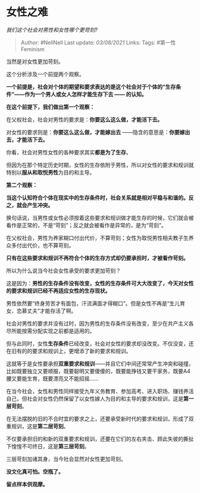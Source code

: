 # 女性之难
*我们这个社会对男性和女性哪个更苛刻?*

> Author: #NellNell 
Last update: *03/08/2021* 
Links:
Tags: #第一性Feminism 
  

当然是对女性更加苛刻。

这个分析涉及一个前提两个观察。

**一个前提是，社会对个体的期望和要求表达的是这个社会对于个体的“生存条件”——作为一个男人或女人怎样才能生存下去 —— 的认知。**

  

  

**在这个前提下，我们做出第一个观察：**

在父权社会，社会对男性的要求是：**你要这么这么做，才能活下去。**

对女性的要求则是：**你要这么这么做，才能嫁出去** ——隐含的意思是：**你要嫁出去，才能活下去。**

你看，社会对男性女性的各种要求其实**都是为了生存**。

但因为在那个特定历史时期，女性的生存依附于男性，所以对女性的要求和规训就特别以**服从和取悦男性**为目的和主导。

**第二个观察：**

**当这个认知符合个体在现实中的生存条件时，社会关系就是相对平稳与和谐的。反之，就会产生冲突。**

换句话说，当男性或女性必须按着这些要求和规训做才能生存的时候，它们就会被看作是正常的，不是“苛刻”；反之就会被看作是异常的，是为“苛刻”。

在父权社会，男性为养家糊口付出代价，不算苛刻；女性为取悦男性相夫教子生养众多付出代价，也不算苛刻。

**只有在这些要求和规训不再符合个体的生存方式却仍要承担时，才被看作苛刻。**

  

  

所以为什么说当今社会女性承受的要求更加苛刻？

这是因为：**男性的生存条件没有改变，女性的生存条件可大大改变了，今天对女性的要求和规训已经不再适应女性的生存现状。**

男性依然要“终身劳苦才有面包，汗流满面才得糊口”。但是女性不再是“生儿育女、恋慕丈夫”才能存活了啊。

社会对男性的要求并没有过时，因为男性的生存条件没有改变，至少在共产主义各尽所能按需分配实现之前都是适用的。

但与此同时，女性**生存条件**已经改变，社会对女性的要求却没改变。不仅没变，还在旧有的的要求和规训上，更增添了新的要求和规训。

这就等于是女性要承担**双重要求和规训**——并且它们中间还常常产生冲突和碰撞，比如既要独立又要顺服，既要聪明又要傻傻的，既要能挣钱又要干家务，既要A4腰又要能生育，既要漂亮又不能招摇……

  

  

在当今社会，女性和男性同样接受九年义务教育、参加高考、进入职场、赚钱养活自己，但社会对女性仍然保留了以女性嫁人为目的和主导的要求和规训，这是**第一层苛刻**。

在无法摆脱的旧的不合时宜的要求之上，还要承受新时代的要求和规训，形成了双重规训，这是**第二层苛刻**。

不仅要承担旧的和新的双重要求和规训，还要在它们的左右夹击、顾此失彼的撕扯下惶惶不可终日，这是**第三层苛刻**。

三层苛刻加诸其身，当今社会显然对女性更加苛刻。

  

  

  

**没文化真可怕。空瓶了。**

**留点样本供观摩。**